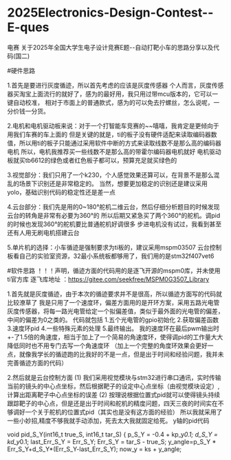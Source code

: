 # 2025Electronics-Design-Contest--E-ques
电赛   关于2025年全国大学生电子设计竞赛E题--自动打靶小车的思路分享以及代码(国二)




#硬件思路

1.首先是要进行灰度循迹，所以首先考虑的应该是灰度传感器
个人而言，灰度传感器买淘宝上面流行的就好了，感为的最好用，我只用过带mcu版本的，它可以一键自动校准，
相对于市面上的普通款式，感为的可以免去拧螺丝，怎么说呢，一分价钱一分货。

2.电机和电机驱动板来说：对于一个打智能车竞赛的~~嘻嘻，我肯定是更倾向于用我们车赛的车上面的
但是关键的就是，ti的板子没有硬件适配来读取编码器数值，所以用ti的板子只能通过采用软件中断的方式来读取线数不是那么高的编码器电机
所以，电机我推荐买一些线数不是那么高的带霍尔编码器电机就好
电机驱动板就买tb6612的绿色或者红色板子都可以，预算充足就买绿色的

3.视觉部分：我们只用了一个k230，个人感觉效果还算可以，在背景不是那么混乱的场景下识别还是非常稳定的。
当然，想要更加稳定的识别还是建议采用yolo，基础识别代码的稳定性还是差一点

4.云台部分：我们先是用的0~180°舵机二维云台，然后仔细分析题目的时候发现云台的转角是非常有必要为360°的
所以后期又紧急买了两个360°的舵机。调pid的时候也发现360°的舵机要比普通舵机好调很多
步进电机没有试过，我看到甚至还有人用无刷电机搭建云台

5.单片机的选择：小车循迹是强制要求为ti板的，建议采用mspm03507
云台控制板看自己的实验室资源，32最小系统板都够用了，我们用的是stm32f407vet6


#软件思路
！！！声明，循迹方面的代码用的是逐飞开源的mspm0库，并未使用ti官方库
逐飞库地址 ：https://gitee.com/seekfree/MSPM0G3507_Library

1.首先就是灰度循迹，由于本次的循迹要求并不是很高，所以循迹方面写的代码就比较潦草了
我是只用了一个速度环，偏差方面用的是开环方案，采用五路光电管灰度传感器，将每一路光电管给定一个拟偏差值，类似于最外面的光电管的偏差，中间的偏差为0之类的。
代码就包括  1.五个光电管的gpio初始化  2.获取偏差函数  3.速度环pid  4.一些特殊元素的处理  5.最终输出。
我的速度环在最后pwm输出时+-了1.5倍的角速度，相当于加上了一个简易的角速度环，使得调pid的工作量大大降低同时也不用专门去写一个角速度环
（加上一个完整的角度环效果会更好一点，就像我学长的循迹跑的比我好的不是一点，但是出于时间和经验问题，我并未完善循迹方面的代码）

2.然后就是云台控制方面
(1)
我们采用视觉模块与stm32进行串口通讯，实时传输当前的镜头的中心点坐标，然后根据靶子的设定中心点坐标（由视觉模块设定）,计算出距离靶子中心点坐标的误差
(2)
按理说根据位置式pid就可以使得镜头持续跟踪靶子的中心点，但是还是出于时间和舵机的精度问题，四天三夜的时间实在不够调好一个关于舵机的位置式pid（其实也是没有这方面的经验）
所以我就采用了一些小妙招,精度不够我就手动添加，死去太大我就固定给死。
y轴的pid代码

void pid_S_Y(int16_t true_S, int16_t tar_S)
{
p_S_Y = -0.4 + kp_y*0.1;
	d_S_Y = kd_y*0.1;
	last_Err_S_Y = Err_S_Y;
    Err_S_Y = tar_S - true_S;
	y_angle=p_S_Y * Err_S_Y+d_S_Y*(Err_S_Y-last_Err_S_Y);
	now_y = ks + y_angle;


